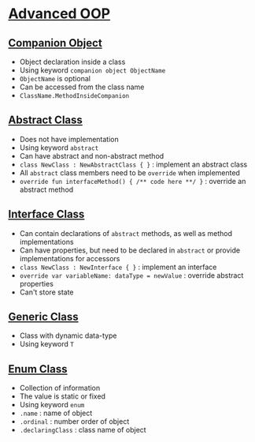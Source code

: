 # [Advanced OOP](https://github.com/HidayatRivai2020/kotlin/blob/main/src/main/kotlin/oop_special_class)

## [Companion Object](https://github.com/HidayatRivai2020/kotlin/blob/main/src/main/kotlin/oop_special_class/CompanionObject.kt)
- Object declaration inside a class
- Using keyword `companion object ObjectName`
- `ObjectName` is optional
- Can be accessed from the class name
- `ClassName.MethodInsideCompanion`

## [Abstract Class](https://github.com/HidayatRivai2020/kotlin/blob/main/src/main/kotlin/oop_special_class/AbstractClass.kt)
- Does not have implementation
- Using keyword `abstract`
- Can have abstract and non-abstract method
- `class NewClass : NewAbstractClass { }` : implement an abstract class
- All `abstract` class members need to be `override` when implemented
- `override fun interfaceMethod() { /** code here **/ }` : override an abstract method

## [Interface Class](https://github.com/HidayatRivai2020/kotlin/blob/main/src/main/kotlin/oop_special_class/InterfaceClass.kt)
- Can contain declarations of `abstract` methods, as well as method implementations
- Can have properties, but need to be declared in `abstract` or provide implementations for accessors
- `class NewClass : NewInterface { }` : implement an interface
- `override var variableName: dataType = newValue` : override abstract properties
- Can't store state

## [Generic Class](https://github.com/HidayatRivai2020/kotlin/blob/main/src/main/kotlin/oop_special_class/GenericeClass.kt)
- Class with dynamic data-type
- Using keyword `T`

## [Enum Class](https://github.com/HidayatRivai2020/kotlin/blob/main/src/main/kotlin/oop_special_class/GenericeClass.kt)
- Collection of information
- The value is static or fixed
- Using keyword `enum`
- `.name` : name of object
- `.ordinal` : number order of object
- `.declaringClass` : class name of object